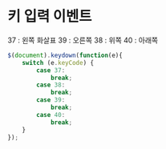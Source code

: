 # 키 입력 이벤트

37 : 왼쪽 화살표
39 : 오른쪽
38 : 위쪽
40 : 아래쪽


```javascript
$(document).keydown(function(e){
    switch (e.keyCode) {
        case 37:
            break;
        case 38:
            break;
        case 39:
            break;
        case 40:
            break;
    }
});
```




